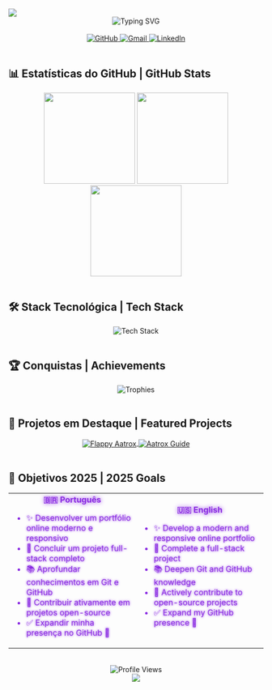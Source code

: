 # <div align="center">

  <img src="https://capsule-render.vercel.app/api?type=waving&color=8A2BE2&height=200&section=header&text=Caio%20Lourenço&fontSize=80&fontAlignY=35&animation=twinkling&desc=Desenvolvedor%20Full%20Stack%20|%20Full%20Stack%20Developer&descAlignY=55&descAlign=50&descColor=8A2BE2"/>
</div>

<div align="center">
  <img src="https://readme-typing-svg.herokuapp.com?font=Fira+Code&weight=600&size=25&pause=1000&color=8A2BE2&center=true&vCenter=true&width=600&lines=Desenvolvedor+em+Formação;Developer+in+Progress;Always+Learning+%F0%9F%93%9A+Sempre+Aprendendo" alt="Typing SVG" />
</div>

<br>

<div align="center">
  <a href="https://github.com/caioloudev" target="_blank" rel="noopener noreferrer">
    <img src="https://img.shields.io/badge/GitHub-181717?style=for-the-badge&logo=github&logoColor=8A2BE2&labelColor=000000" alt="GitHub"/>
  </a>
  <a href="mailto:caiolourenco75@email.com" target="_blank" rel="noopener noreferrer">
    <img src="https://img.shields.io/badge/Gmail-EA4335?style=for-the-badge&logo=gmail&logoColor=8A2BE2&labelColor=000000" alt="Gmail"/>
  </a>
  <a href="https://www.linkedin.com/in/caio-lourenço-05a3a1178/" target="_blank" rel="noopener noreferrer">
    <img src="https://img.shields.io/badge/LinkedIn-0A66C2?style=for-the-badge&logo=linkedin&logoColor=8A2BE2&labelColor=000000" alt="LinkedIn"/>
  </a>
</div>

<br>

## 📊 Estatísticas do GitHub | GitHub Stats

<div align="center">
  <img height="180em" src="https://github-readme-stats.vercel.app/api?username=caioloudev&show_icons=true&theme=dark&include_all_commits=true&count_private=true&hide_border=true&bg_color=000000&text_color=8A2BE2&icon_color=8A2BE2&title_color=8A2BE2"/>
  <img height="180em" src="https://github-readme-stats.vercel.app/api/top-langs/?username=caioloudev&layout=compact&langs_count=8&theme=dark&hide_border=true&bg_color=000000&text_color=8A2BE2&title_color=8A2BE2"/>
</div>

<div align="center">
  <img height="180em" src="https://github-readme-streak-stats.herokuapp.com/?user=caioloudev&theme=dark&hide_border=true&background=000000&stroke=8A2BE2&ring=8A2BE2&fire=8A2BE2&currStreakNum=8A2BE2&sideNums=8A2BE2&currStreakLabel=8A2BE2&sideLabels=8A2BE2&dates=8A2BE2"/>
</div>

<br>

## 🛠️ Stack Tecnológica | Tech Stack

<div align="center">
  <img src="https://skillicons.dev/icons?i=cpp,java,html,css,js,git,github,vscode,nodejs,react&perline=5&theme=dark" alt="Tech Stack"/>
</div>

<br>

## 🏆 Conquistas | Achievements

<div align="center">
  <img src="https://github-profile-trophy.vercel.app/?username=caioloudev&theme=dark&no-frame=true&no-bg=true&margin-w=4&row=2&column=4&title_color=8A2BE2&text_color=8A2BE2" alt="Trophies"/>
</div>

<br>

## 🌟 Projetos em Destaque | Featured Projects

<div align="center">
  <a href="https://github.com/caioloudev/aatroxflappybird" target="_blank" rel="noopener noreferrer">
    <img align="center" src="https://github-readme-stats.vercel.app/api/pin/?username=caioloudev&repo=aatroxflappybird&theme=dark&show_owner=true&hide_border=true&bg_color=000000&text_color=8A2BE2&title_color=8A2BE2" alt="Flappy Aatrox"/>
  </a>
  <a href="https://github.com/Katrox-Guia" target="_blank" rel="noopener noreferrer">
    <img align="center" src="https://github-readme-stats.vercel.app/api/pin/?username=caioloudev&repo=Katrox-Guia&theme=dark&show_owner=true&hide_border=true&bg_color=000000&text_color=8A2BE2&title_color=8A2BE2" alt="Aatrox Guide"/>
  </a>
</div>

<br>

## 🎯 Objetivos 2025 | 2025 Goals

<div align="center">
  <table>
    <tr>
      <td width="50%" align="center">
        <b style="color: #8A2BE2;">🇧🇷 Português</b>
        <ul align="left" style="color: #8A2BE2;">
          <li>✨ Desenvolver um portfólio online moderno e responsivo</li>
          <li>🚀 Concluir um projeto full-stack completo</li>
          <li>📚 Aprofundar conhecimentos em Git e GitHub</li>
          <li>🤝 Contribuir ativamente em projetos open-source</li>
          <li>✅ Expandir minha presença no GitHub 💪</li>
        </ul>
      </td>
      <td width="50%" align="center">
        <b style="color: #8A2BE2;">🇺🇸 English</b>
        <ul align="left" style="color: #8A2BE2;">
          <li>✨ Develop a modern and responsive online portfolio</li>
          <li>🚀 Complete a full-stack project</li>
          <li>📚 Deepen Git and GitHub knowledge</li>
          <li>🤝 Actively contribute to open-source projects</li>
          <li>✅ Expand my GitHub presence 💪</li>
        </ul>
      </td>
    </tr>
  </table>
</div>

<br>

<div align="center">
  <img src="https://komarev.com/ghpvc/?username=caioloudev&color=8A2BE2&style=for-the-badge&labelColor=000000" alt="Profile Views"/>
</div>

<div align="center">
  <img src="https://capsule-render.vercel.app/api?type=waving&color=8A2BE2&height=100&section=footer&text=Obrigado%20por%20visitar!%20|%20Thanks%20for%20visiting!%20👋&fontSize=20&fontAlignY=35&animation=twinkling&descColor=8A2BE2"/>
</div>

<!-- Efeito de brilho neon -->
<style>
  img:hover {
    filter: drop-shadow(0 0 8px #8A2BE2);
    transition: all 0.3s ease;
  }
  
  a:hover {
    filter: drop-shadow(0 0 8px #8A2BE2);
    transition: all 0.3s ease;
  }
  
  b {
    text-shadow: 0 0 8px #8A2BE2;
  }
  
  li {
    text-shadow: 0 0 4px #8A2BE2;
  }
</style>
